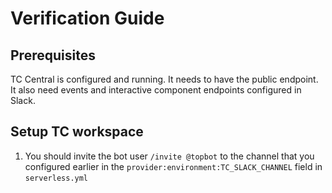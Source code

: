 # Verification Guide

## Prerequisites

TC Central is configured and running. It needs to have the public endpoint. It also need events and interactive component endpoints configured in Slack.

## Setup TC workspace

1. You should invite the bot user `/invite @topbot` to the channel that you configured earlier in the `provider:environment:TC_SLACK_CHANNEL` field in `serverless.yml`
